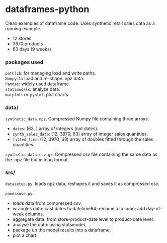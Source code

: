 # dataframes-python

Clean examples of dataframe code. Uses synthetic retail sales data as a running example.

- 12 stores
- 3970 products
- 63 days (9 weeks)

### packages used
`pathlib`: for managing load and write paths.  
`Numpy`: to load and re-shape .npz data.  
`Pandas`: widely used dataframe.  
`statsmodels`: analyse data.  
`matplotlib.pyplot`: plot charts.

### data/

`synthetic_data.npz`. Compressed Numpy file containing three arrays:

- `dates`: (63, ) array of integers (not dates).  
- `synth_sales_data`: (12, 3970, 63) array of integer sales quantities.  
- `fitted_line`: (12, 3970, 63) array of doubles fitted through the sales quantities. 

`synthetic_data.csv.gz`. Compressed csv file containing the same data as the .npz file but in long format.

### src/

`datasetup.py`: loads npz data, reshapes it and saves it as compressed csv.

`pandasuse.py`:
- loads data from compressed csv.  
- wrangles data: cast dates to datetime64; rename a column; add day-of-week columns.  
- aggregate data: from store-product-date level to product-date level.  
- analyse the data: using statsmodel.  
- package up the model results into a dataframe.  
- plot a chart.  
